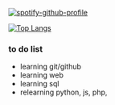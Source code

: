 [![spotify-github-profile](https://spotify-github-profile.vercel.app/api/view?uid=xj9qh7idao6wmsymzakf0mvey&cover_image=true&theme=novatorem&show_offline=false&background_color=121212&interchange=true&bar_color=0080ff&bar_color_cover=false)](https://github.com/kittinan/spotify-github-profile)


[![Top Langs](https://github-readme-stats.vercel.app/api/top-langs/?username=R216YU&layout=compact)](https://github.com/R216YU/github-readme-stats)


### to do list
- learning git/github
- learning web
- learning sql
- relearning python, js, php, 
